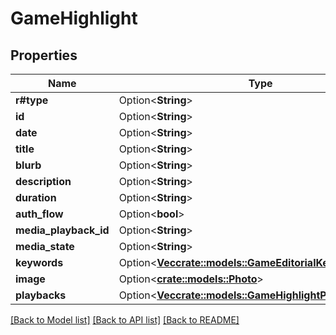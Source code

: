 # GameHighlight

## Properties

Name | Type | Description | Notes
------------ | ------------- | ------------- | -------------
**r#type** | Option<**String**> |  | [optional]
**id** | Option<**String**> |  | [optional]
**date** | Option<**String**> |  | [optional]
**title** | Option<**String**> |  | [optional]
**blurb** | Option<**String**> |  | [optional]
**description** | Option<**String**> |  | [optional]
**duration** | Option<**String**> |  | [optional]
**auth_flow** | Option<**bool**> |  | [optional]
**media_playback_id** | Option<**String**> |  | [optional]
**media_state** | Option<**String**> |  | [optional]
**keywords** | Option<[**Vec<crate::models::GameEditorialKeyword>**](GameEditorialKeyword.md)> |  | [optional]
**image** | Option<[**crate::models::Photo**](Photo.md)> |  | [optional]
**playbacks** | Option<[**Vec<crate::models::GameHighlightPlaybacksInner>**](GameHighlight_playbacks_inner.md)> |  | [optional]

[[Back to Model list]](../README.md#documentation-for-models) [[Back to API list]](../README.md#documentation-for-api-endpoints) [[Back to README]](../README.md)


